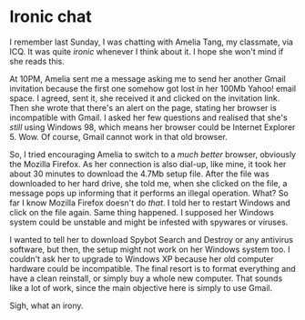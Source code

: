 Ironic chat
===

I remember last Sunday, I was chatting with Amelia Tang, my classmate, via ICQ. It was quite *ironic* whenever I think about it. I hope she won't mind if she reads this.

At 10PM, Amelia sent me a message asking me to send her another Gmail invitation because the first one somehow got lost in her 100Mb Yahoo! email space. I agreed, sent it, she received it and clicked on the invitation link. Then she wrote that there's an alert on the page, stating her browser is incompatible with Gmail. I asked her few questions and realised that she's *still* using Windows 98, which means her browser could be Internet Explorer 5. Wow. Of course, Gmail cannot work in that old browser.

So, I tried encouraging Amelia to switch to a *much better* browser, obviously the Mozilla Firefox. As her connection is also dial-up, like mine, it took her about 30 minutes to download the 4.7Mb setup file. After the file was downloaded to her hard drive, she told me, when she clicked on the file, a message pops up informing that it performs an illegal operation. What? So far I know Mozilla Firefox doesn't do *that*. I told her to restart Windows and click on the file again. Same thing happened. I supposed her Windows system could be unstable and might be infested with spywares or viruses.

I wanted to tell her to download Spybot Search and Destroy or any antivirus software, but then, the setup might not work on her Windows system too. I couldn't ask her to upgrade to Windows XP because her old computer hardware could be incompatible. The final resort is to format everything and have a clean reinstall, or simply buy a whole new computer. That sounds like a lot of work, since the main objective here is simply to use Gmail.

Sigh, what an irony.